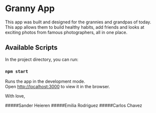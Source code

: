 # Granny App

This app was built and designed for the grannies and grandpas of today.
This app allows them to build healthy habits,  add friends and looks at exciting photos from famous photographers, all in one place.


## Available Scripts

In the project directory, you can run:

### `npm start`

Runs the app in the development mode.\
Open [http://localhost:3000](http://localhost:3000) to view it in the browser.


With love,

#####Sander Heieren
#####Emilia Rodriguez
#####Carlos Chavez
